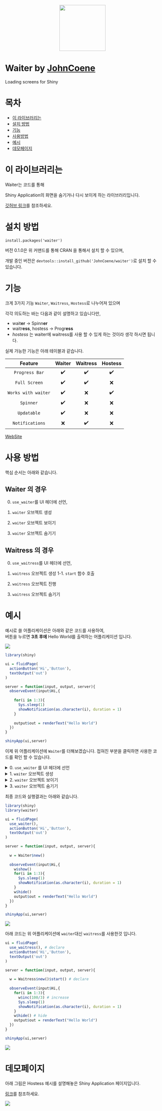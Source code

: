 <p align = 'center'>
  <img src='https://github.com/JohnCoene/waiter/raw/master/man/figures/logo.png' width = "150"/>
</p>

# Waiter by [JohnCoene](https://github.com/JohnCoene)

Loading screens for Shiny

# 목차

- [이 라이브러리는](#이-라이브러리는)
- [설치 방법](#설치-방법)
- [기능](#기능)
- [사용방법](#사용-방법)
- [예시](#예시)
- [데모페이지](#데모페이지)

# 이 라이브러리는

Waiter는 코드를 통해 <br>

Shiny Application의 화면을 숨기거나 다시 보이게 하는 라이브러리입니다.<br>

[깃허브 링크](https://github.com/JohnCoene/waiter)를 참조하세요. 

# 설치 방법

`install.packages('waiter')`

버전 0.1.0은 위 커맨드를 통해 CRAN 을 통해서 설치 할 수 있으며, 

개발 중인 버전은 `devtools::install_github('JohnCoene/waiter')`로 설치 할 수 있습니다. 

# 기능

크게 3가지 기능 `Waiter`, `Waitress`, `Hostess`로 나누어져 있으며 

각각 의도하는 바는 다음과 같이 설명하고 있습니다만, 

- wait**er** -> Spinn**er** <br>
- waitr**ess**, hostess -> Progr**ess** <br>
- *hostess* 는 waiter에 waitress를 사용 할 수 있게 하는 것이라 생각 하시면 됩니다. 

실제 가능한 기능은 아래 테이블과 같습니다. 

<div align = 'center'>
  
|Feature|Waiter|Waitress|Hostess|
|:---:|:---:|:---:|:---:|
|`Progress Bar`|:heavy_check_mark:|:heavy_check_mark:|:heavy_check_mark:|
|`Full Screen`|:heavy_check_mark:|:heavy_check_mark:|:x:|
|`Works with waiter`|:heavy_check_mark:|:x:|:heavy_check_mark:|
|`Spinner`|:heavy_check_mark:|:x:|:x:|
|`Updatable`|:heavy_check_mark:|:x:|:x:|
|`Notifications`|:x:|:heavy_check_mark:|:x:|

</div>

[WebSite](https://waiter.john-coene.com/#/)

# 사용 방법

핵심 순서는 아래와 같습니다. 

## Waiter 의 경우

0. `use_waiter`를 UI 헤더에 선언,

1. `waiter` 오브젝트 생성
2. `waiter` 오브젝트 보이기
3. `waiter` 오브젝트 숨기기

## Waitress 의 경우

0. `use_waitress`를 UI 헤더에 선언,

1. `waitress` 오브젝트 생성
  1-1. `start` 함수 호출

2. `waitress` 오브젝트 진행
3. `waitress` 오브젝트 숨기기

# 예시 

예시로 쓸 어플리케이션은 아래와 같은 코드를 사용하여,<br>
버튼을 누르면 **3초 후에** Hello World를 출력하는 어플리케이션 입니다. 

<img src='https://user-images.githubusercontent.com/6457691/73427256-b7160980-4379-11ea-9676-6cca93baad9d.gif'/>

```R
library(shiny)

ui = fluidPage(
  actionButton('Hi','Button'),
  textOutput('out')
)

server = function(input, output, server){
  observeEvent(input$Hi,{
    
    for(i in 1:3){
      Sys.sleep(1)
      showNotification(as.character(i), duration = 1)
    }
    
    output$out = renderText("Hello World")
  })
}

shinyApp(ui,server)
```

이제 위 어플리케이션에 `Waiter`를 더해보겠습니다. 접혀진 부분을 클릭하면 사용한 코드를 확인 할 수 있습니다. 

<details>
  <summary> 
    0. <code>use_waiter</code> 를 UI 헤더에 선언
  </summary>
  
```R
ui = fluidPage(
  use_waiter(), # Ceclare waiter
  actionButton('Hi','Button'),
  textOutput('out')
)
```

</details>

<details>
  <summary>
    1. <code>waiter</code> 오브젝트 생성
  </summary>
  
```R
server = function(input, output, server){

  w = Waiter$new() ## Create Waiter
  
  observeEvent(input$Hi,{
    
    for(i in 1:3){
      Sys.sleep(1)
      showNotification(as.character(i), duration = 1)
    }
    
    output$out = renderText("Hello World")
  })
}
```

</details>

<details>
  <summary>
    2. <code>waiter</code> 오브젝트 보이기
  </summary>
  
```R
server = function(input, output, server){

  w = Waiter$new() 
  
  observeEvent(input$Hi,{
    w$show() ## Show waiter
    for(i in 1:3){
      Sys.sleep(1)
      showNotification(as.character(i), duration = 1)
    }
    
    output$out = renderText("Hello World")
  })
}
```

</details>


<details>
  <summary>    
    3. <code>waiter</code> 오브젝트 숨기기
  </summary>
  
```R
server = function(input, output, server){

  w = Waiter$new() 
  
  observeEvent(input$Hi,{
    w$show() 
    for(i in 1:3){
      Sys.sleep(1)
      showNotification(as.character(i), duration = 1)
    }
    w$hide() ## Hide waiter
    output$out = renderText("Hello World")
  })
}
```

</details>

최종 코드와 실행결과는 아래와 같습니다.

```R
library(shiny)
library(waiter)

ui = fluidPage(
  use_waiter(),
  actionButton('Hi','Button'),
  textOutput('out')
)

server = function(input, output, server){
  
  w = Waiter$new() 
  
  observeEvent(input$Hi,{
    w$show() 
    for(i in 1:3){
      Sys.sleep(1)
      showNotification(as.character(i), duration = 1)
    }
    w$hide() 
    output$out = renderText("Hello World")
  })
}

shinyApp(ui,server)
```

<img src='https://user-images.githubusercontent.com/6457691/73427950-47088300-437b-11ea-87b1-845ee10a4b17.gif'/>


아래 코드는 위 어플리케이션에 `waiter`대신 `waitress`를 사용한것 입니다.

```R
ui = fluidPage(
  use_waitress(), # declare
  actionButton('Hi','Button'),
  textOutput('out')
)

server = function(input, output, server){
  
  w = Waitress$new()$start() # declare
  
  observeEvent(input$Hi,{
    for(i in 1:3){
      w$inc(100/3) # increase
      Sys.sleep(1)
      showNotification(as.character(i), duration = 1)
    }
    w$hide() # hide
    output$out = renderText("Hello World")
  })
}

shinyApp(ui,server)
```

<img src='https://user-images.githubusercontent.com/6457691/73429150-4fae8880-437e-11ea-952f-d446d887a868.gif'/>

# 데모페이지

아래 그림은 Hostess 예시를 설명해놓은 Shiny Application 페이지입니다.

[링크](https://shiny.john-coene.com/waiter/)를 참조하세요. 

<img src='https://user-images.githubusercontent.com/6457691/73429688-8fc23b00-437f-11ea-841c-8af05399783c.gif'/>



